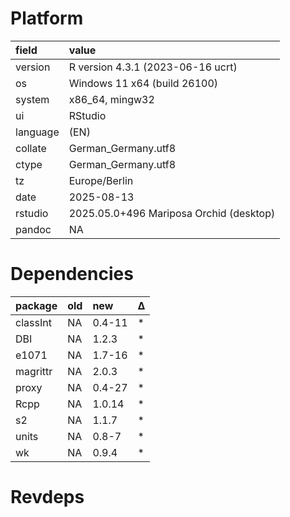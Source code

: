 # Platform

|field    |value                                   |
|:--------|:---------------------------------------|
|version  |R version 4.3.1 (2023-06-16 ucrt)       |
|os       |Windows 11 x64 (build 26100)            |
|system   |x86_64, mingw32                         |
|ui       |RStudio                                 |
|language |(EN)                                    |
|collate  |German_Germany.utf8                     |
|ctype    |German_Germany.utf8                     |
|tz       |Europe/Berlin                           |
|date     |2025-08-13                              |
|rstudio  |2025.05.0+496 Mariposa Orchid (desktop) |
|pandoc   |NA                                      |

# Dependencies

|package  |old |new    |Δ  |
|:--------|:---|:------|:--|
|classInt |NA  |0.4-11 |*  |
|DBI      |NA  |1.2.3  |*  |
|e1071    |NA  |1.7-16 |*  |
|magrittr |NA  |2.0.3  |*  |
|proxy    |NA  |0.4-27 |*  |
|Rcpp     |NA  |1.0.14 |*  |
|s2       |NA  |1.1.7  |*  |
|units    |NA  |0.8-7  |*  |
|wk       |NA  |0.9.4  |*  |

# Revdeps

